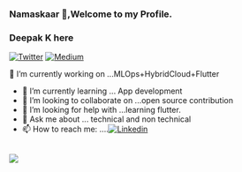 ### Namaskaar 🙏,Welcome to my Profile.
### Deepak K here 
[![Twitter](https://img.shields.io/twitter/url/https/twitter.com/cloudposse.svg?style=social&label=Twitter)](https://twitter.com/deepak_kapse29)
[![Medium](https://img.shields.io/badge/-Medium-black.svg?style=flat-square&logo=Medium&colorB=000)](https://medium.com/@deepakkapse08)

<!--
**deepakkapse/deepakkapse** is a ✨ _special_ ✨ repository because its `README.md` (this file) appears on your GitHub profile.

- 😄 Pronouns: ...
- ⚡ Fun fact: ...
NOTE: Top languages does not indicate my skill level or something like that, it's a github metric of which languages i have the most code on github, it's a new feature of github-readme-stats
- 
-->
🔭 I’m currently working on ...MLOps+HybridCloud+Flutter
- 🌱 I’m currently learning ... App development
- 🤝 I’m looking to collaborate on ...open source contribution
- 🤔 I’m looking for help with ...learning flutter.
- 💬 Ask me about ... technical and non technical
- 📫 How to reach me: ....[![Linkedin](https://img.shields.io/badge/-LinkedIn-black.svg?style=flat-square&logo=linkedin&&color=#81170D)](https://www.linkedin.com/in/deepak-k-31a414172/) 


<br>
<img src='https://github-readme-stats.vercel.app/api?username=deepakkapse&&show_icons=true&title_color=#81170D&icon_color=#81170D&text_color=000000&bg_color=F8E9FA'>
<br>




